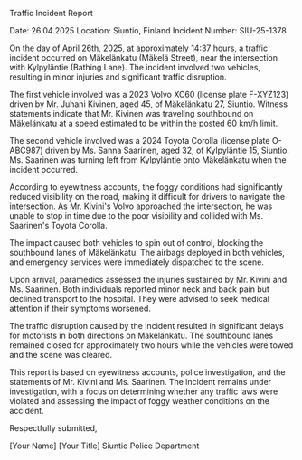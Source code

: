  Traffic Incident Report

Date: 26.04.2025
Location: Siuntio, Finland
Incident Number: SIU-25-1378

On the day of April 26th, 2025, at approximately 14:37 hours, a traffic incident occurred on Mäkelänkatu (Mäkelä Street), near the intersection with Kylpyläntie (Bathing Lane). The incident involved two vehicles, resulting in minor injuries and significant traffic disruption.

The first vehicle involved was a 2023 Volvo XC60 (license plate F-XYZ123) driven by Mr. Juhani Kivinen, aged 45, of Mäkelänkatu 27, Siuntio. Witness statements indicate that Mr. Kivinen was traveling southbound on Mäkelänkatu at a speed estimated to be within the posted 60 km/h limit.

The second vehicle involved was a 2024 Toyota Corolla (license plate O-ABC987) driven by Ms. Sanna Saarinen, aged 32, of Kylpyläntie 15, Siuntio. Ms. Saarinen was turning left from Kylpyläntie onto Mäkelänkatu when the incident occurred.

According to eyewitness accounts, the foggy conditions had significantly reduced visibility on the road, making it difficult for drivers to navigate the intersection. As Mr. Kivini's Volvo approached the intersection, he was unable to stop in time due to the poor visibility and collided with Ms. Saarinen's Toyota Corolla.

The impact caused both vehicles to spin out of control, blocking the southbound lanes of Mäkelänkatu. The airbags deployed in both vehicles, and emergency services were immediately dispatched to the scene.

Upon arrival, paramedics assessed the injuries sustained by Mr. Kivini and Ms. Saarinen. Both individuals reported minor neck and back pain but declined transport to the hospital. They were advised to seek medical attention if their symptoms worsened.

The traffic disruption caused by the incident resulted in significant delays for motorists in both directions on Mäkelänkatu. The southbound lanes remained closed for approximately two hours while the vehicles were towed and the scene was cleared.

This report is based on eyewitness accounts, police investigation, and the statements of Mr. Kivini and Ms. Saarinen. The incident remains under investigation, with a focus on determining whether any traffic laws were violated and assessing the impact of foggy weather conditions on the accident.

Respectfully submitted,

[Your Name]
[Your Title]
Siuntio Police Department
